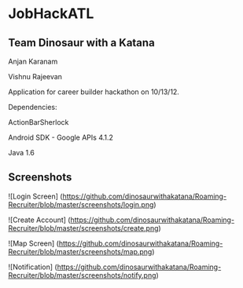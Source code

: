 JobHackATL
==========

Team Dinosaur with a Katana
---------------------------
Anjan Karanam

Vishnu Rajeevan


Application for career builder hackathon on 10/13/12.

Dependencies:

ActionBarSherlock

Android SDK -  Google APIs 4.1.2

Java 1.6


Screenshots
-----------

![Login Screen] (https://github.com/dinosaurwithakatana/Roaming-Recruiter/blob/master/screenshots/login.png)

![Create Account] (https://github.com/dinosaurwithakatana/Roaming-Recruiter/blob/master/screenshots/create.png)

![Map Screen] (https://github.com/dinosaurwithakatana/Roaming-Recruiter/blob/master/screenshots/map.png)

![Notification] (https://github.com/dinosaurwithakatana/Roaming-Recruiter/blob/master/screenshots/notify.png)
